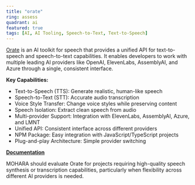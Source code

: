 ```yaml
---
title: "orate"
ring: assess
quadrant: ai
featured: true
tags: [AI, AI Tooling, Speech-to-Text, Text-to-Speech]
---
```


[Orate](https://www.orate.dev/) is an AI toolkit for speech that provides a unified API for text-to-speech and speech-to-text capabilities. It enables developers to work with multiple leading AI providers like OpenAI, ElevenLabs, AssemblyAI, and Azure through a single, consistent interface.

**Key Capabilities:**

- Text-to-Speech (TTS): Generate realistic, human-like speech
- Speech-to-Text (STT): Accurate audio transcription
- Voice Style Transfer: Change voice styles while preserving content
- Speech Isolation: Extract clean speech from audio
- Multi-provider Support: Integration with ElevenLabs, AssemblyAI, Azure, and LMNT
- Unified API: Consistent interface across different providers
- NPM Package: Easy integration with JavaScript/TypeScript projects
- Plug-and-play Architecture: Simple provider switching

**[Documentation](https://www.orate.dev/docs)**

MOHARA should evaluate Orate for projects requiring high-quality speech synthesis or transcription capabilities, particularly when flexibility across different AI providers is needed.
